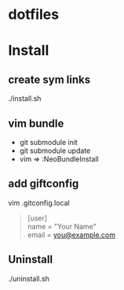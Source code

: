 # dotfiles

# Install

## create sym links
./install.sh

## vim bundle
* git submodule init
* git submodule update
* vim => :NeoBundleInstall

## add giftconfig
vim .gitconfig.local

> [user]  
>   name = "Your Name"  
>   email = you@example.com

## Uninstall
./uninstall.sh


